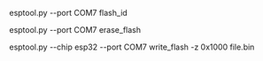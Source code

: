 esptool.py --port COM7 flash_id

esptool.py --port COM7 erase_flash

esptool.py --chip esp32 --port COM7 write_flash -z 0x1000 file.bin
